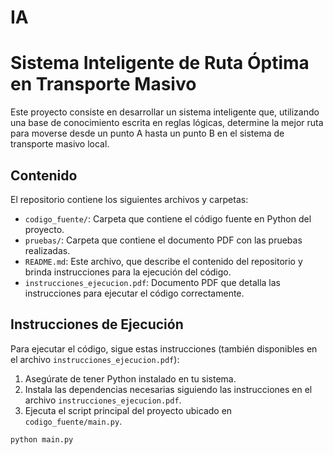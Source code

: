# IA


# Sistema Inteligente de Ruta Óptima en Transporte Masivo

Este proyecto consiste en desarrollar un sistema inteligente que, utilizando una base de conocimiento escrita en reglas lógicas, determine la mejor ruta para moverse desde un punto A hasta un punto B en el sistema de transporte masivo local.

## Contenido

El repositorio contiene los siguientes archivos y carpetas:

- `codigo_fuente/`: Carpeta que contiene el código fuente en Python del proyecto.
- `pruebas/`: Carpeta que contiene el documento PDF con las pruebas realizadas.
- `README.md`: Este archivo, que describe el contenido del repositorio y brinda instrucciones para la ejecución del código.
- `instrucciones_ejecucion.pdf`: Documento PDF que detalla las instrucciones para ejecutar el código correctamente.

## Instrucciones de Ejecución

Para ejecutar el código, sigue estas instrucciones (también disponibles en el archivo `instrucciones_ejecucion.pdf`):

1. Asegúrate de tener Python instalado en tu sistema.
2. Instala las dependencias necesarias siguiendo las instrucciones en el archivo `instrucciones_ejecucion.pdf`.
3. Ejecuta el script principal del proyecto ubicado en `codigo_fuente/main.py`.

```python
python main.py

